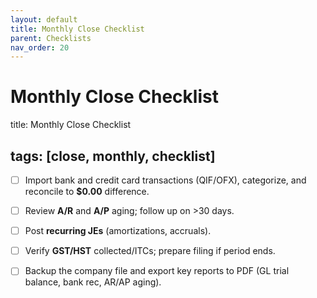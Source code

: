 ```yaml
---
layout: default
title: Monthly Close Checklist
parent: Checklists
nav_order: 20
---
```

# Monthly Close Checklist

title: Monthly Close Checklist

## tags: [close, monthly, checklist]

- [ ] Import bank and credit card transactions (QIF/OFX), categorize, and reconcile to **$0.00** difference.

- [ ] Review **A/R** and **A/P** aging; follow up on >30 days.

- [ ] Post **recurring JEs** (amortizations, accruals).

- [ ] Verify **GST/HST** collected/ITCs; prepare filing if period ends.

- [ ] Backup the company file and export key reports to PDF (GL trial balance, bank rec, AR/AP aging).
